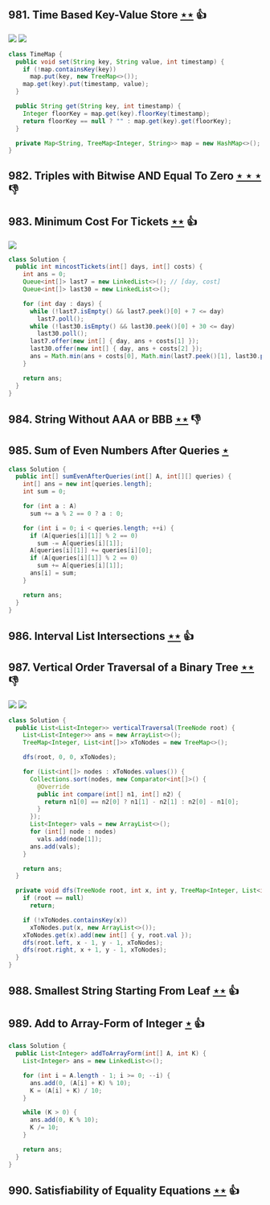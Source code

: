 ## 981. Time Based Key-Value Store [$\star\star$](https://leetcode.com/problems/time-based-key-value-store) :thumbsup:

![](https://img.shields.io/badge/-Binary%20Search-1B813E.svg?style=flat-square) ![](https://img.shields.io/badge/-Hash%20Table-7BA23F.svg?style=flat-square)

```java
class TimeMap {
  public void set(String key, String value, int timestamp) {
    if (!map.containsKey(key))
      map.put(key, new TreeMap<>());
    map.get(key).put(timestamp, value);
  }

  public String get(String key, int timestamp) {
    Integer floorKey = map.get(key).floorKey(timestamp);
    return floorKey == null ? "" : map.get(key).get(floorKey);
  }

  private Map<String, TreeMap<Integer, String>> map = new HashMap<>();
}
```

## 982. Triples with Bitwise AND Equal To Zero [$\star\star\star$](https://leetcode.com/problems/triples-with-bitwise-and-equal-to-zero) :thumbsdown:

## 983. Minimum Cost For Tickets [$\star\star$](https://leetcode.com/problems/minimum-cost-for-tickets) :thumbsup:

![](https://img.shields.io/badge/-Dynamic%20Programming-113285.svg?style=flat-square)

```java
class Solution {
  public int mincostTickets(int[] days, int[] costs) {
    int ans = 0;
    Queue<int[]> last7 = new LinkedList<>(); // [day, cost]
    Queue<int[]> last30 = new LinkedList<>();

    for (int day : days) {
      while (!last7.isEmpty() && last7.peek()[0] + 7 <= day)
        last7.poll();
      while (!last30.isEmpty() && last30.peek()[0] + 30 <= day)
        last30.poll();
      last7.offer(new int[] { day, ans + costs[1] });
      last30.offer(new int[] { day, ans + costs[2] });
      ans = Math.min(ans + costs[0], Math.min(last7.peek()[1], last30.peek()[1]));
    }

    return ans;
  }
}
```

## 984. String Without AAA or BBB [$\star\star$](https://leetcode.com/problems/string-without-aaa-or-bbb) :thumbsdown:

## 985. Sum of Even Numbers After Queries [$\star$](https://leetcode.com/problems/sum-of-even-numbers-after-queries)

```java
class Solution {
  public int[] sumEvenAfterQueries(int[] A, int[][] queries) {
    int[] ans = new int[queries.length];
    int sum = 0;

    for (int a : A)
      sum += a % 2 == 0 ? a : 0;

    for (int i = 0; i < queries.length; ++i) {
      if (A[queries[i][1]] % 2 == 0)
        sum -= A[queries[i][1]];
      A[queries[i][1]] += queries[i][0];
      if (A[queries[i][1]] % 2 == 0)
        sum += A[queries[i][1]];
      ans[i] = sum;
    }

    return ans;
  }
}
```

## 986. Interval List Intersections [$\star\star$](https://leetcode.com/problems/interval-list-intersections) :thumbsup:

## 987. Vertical Order Traversal of a Binary Tree [$\star\star$](https://leetcode.com/problems/vertical-order-traversal-of-a-binary-tree) :thumbsdown:

![](https://img.shields.io/badge/-Hash%20Table-7BA23F.svg?style=flat-square) ![](https://img.shields.io/badge/-Tree-227D51.svg?style=flat-square)

```java
class Solution {
  public List<List<Integer>> verticalTraversal(TreeNode root) {
    List<List<Integer>> ans = new ArrayList<>();
    TreeMap<Integer, List<int[]>> xToNodes = new TreeMap<>();

    dfs(root, 0, 0, xToNodes);

    for (List<int[]> nodes : xToNodes.values()) {
      Collections.sort(nodes, new Comparator<int[]>() {
        @Override
        public int compare(int[] n1, int[] n2) {
          return n1[0] == n2[0] ? n1[1] - n2[1] : n2[0] - n1[0];
        }
      });
      List<Integer> vals = new ArrayList<>();
      for (int[] node : nodes)
        vals.add(node[1]);
      ans.add(vals);
    }

    return ans;
  }

  private void dfs(TreeNode root, int x, int y, TreeMap<Integer, List<int[]>> xToNodes) {
    if (root == null)
      return;

    if (!xToNodes.containsKey(x))
      xToNodes.put(x, new ArrayList<>());
    xToNodes.get(x).add(new int[] { y, root.val });
    dfs(root.left, x - 1, y - 1, xToNodes);
    dfs(root.right, x + 1, y - 1, xToNodes);
  }
}
```

## 988. Smallest String Starting From Leaf [$\star\star$](https://leetcode.com/problems/smallest-string-starting-from-leaf) :thumbsup:

## 989. Add to Array-Form of Integer [$\star$](https://leetcode.com/problems/add-to-array-form-of-integer) :thumbsup:

```java
class Solution {
  public List<Integer> addToArrayForm(int[] A, int K) {
    List<Integer> ans = new LinkedList<>();

    for (int i = A.length - 1; i >= 0; --i) {
      ans.add(0, (A[i] + K) % 10);
      K = (A[i] + K) / 10;
    }

    while (K > 0) {
      ans.add(0, K % 10);
      K /= 10;
    }

    return ans;
  }
}
```

## 990. Satisfiability of Equality Equations [$\star\star$](https://leetcode.com/problems/satisfiability-of-equality-equations) :thumbsup:
